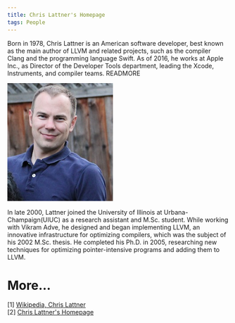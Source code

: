 ```yaml
---
title: Chris Lattner's Homepage
tags: People
---
```


Born in 1978, Chris Lattner is an American software developer, best known as the main author of LLVM and related projects, such as the compiler Clang and the programming language Swift. As of 2016, he works at Apple Inc., as Director of the Developer Tools department, leading the Xcode, Instruments, and compiler teams.
READMORE


![image](/blog-img/2016_08_25_ChrisPhoto3.png "Chris Lattner")


In late 2000, Lattner joined the University of Illinois at Urbana-Champaign(UIUC) as a research assistant and M.Sc. student. While working with Vikram Adve, he designed and began implementing LLVM, an innovative infrastructure for optimizing compilers, which was the subject of his 2002 M.Sc. thesis. He completed his Ph.D. in 2005, researching new techniques for optimizing pointer-intensive programs and adding them to LLVM.

More...
==========

[1] [Wikipedia, Chris Lattner](https://en.wikipedia.org/wiki/Chris_Lattner)<br>
[2] [Chris Lattner's Homepage](http://nondot.org/sabre/)


